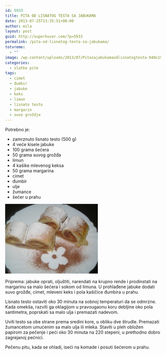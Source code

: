 ```yaml
---
id: 5933
title: PITA OD LISNATOG TESTA SA JABUKAMA
date: 2013-07-25T13:35:51+00:00
author: mila
layout: post
guid: http://superkuvar.com/?p=5933
permalink: /pita-od-lisnatog-testa-sa-jabukama/
totvreme:
  - ""
image: /wp-content/uploads/2013/07/Pitasajabukamaodlisnatogtesta-940x198.jpg
categories:
  - slatke pite
tags:
  - cimet
  - đumbir
  - jabuke
  - keks
  - limun
  - lisnato testo
  - margarin
  - suvo groždje
---
```

Potrebno je:

  * zamrznuto lisnato testo (500 g)
  * 4 veće kisele jabuke
  * 100 grama šećera
  * 50 grama suvog grožđa
  * limun
  * 4 kašike mlevenog keksa
  * 50 grama margarina
  * cimet
  * đumbir
  * ulje
  * žumance
  * šećer u prahu

<img class="alignnone size-medium wp-image-5934" src="/wp-content/uploads/2013/07/Pitasajabukamaodlisnatogtesta-300x225.jpg" alt="Pitasajabukamaodlisnatogtesta" width="300" height="225" /> 

Priprema: jabuke oprati, oljuštiti, narendati na krupno rende i prodinstati na margarinu sa malo šećera i sokom od limuna. U prohlađene jabuke dodati suvo grožđe, cimet, mleveni keks i pola kašičice đumbira u prahu.

Lisnato testo ostaviti oko 30 minuta na sobnoj temperaturi da se odmrzne. Kada omekša, razviti ga oklagijom u pravougaonu koru debljine oko pola santimetra, poprskati sa malo ulja i premazati nadevom.

Uviti testo sa obe strane prema sredini kore, u obliku dve štrudle. Premazati žumancetom umućenim sa malo ulja ili mleka. Staviti u pleh obložen papirom za pečenje i peći oko 30 minuta na 220 stepeni, u prethodno dobro zagrejanoj pećnici.

Pečenu pitu, kada se ohladi, iseći na komade i posuti šećerom u prahu.